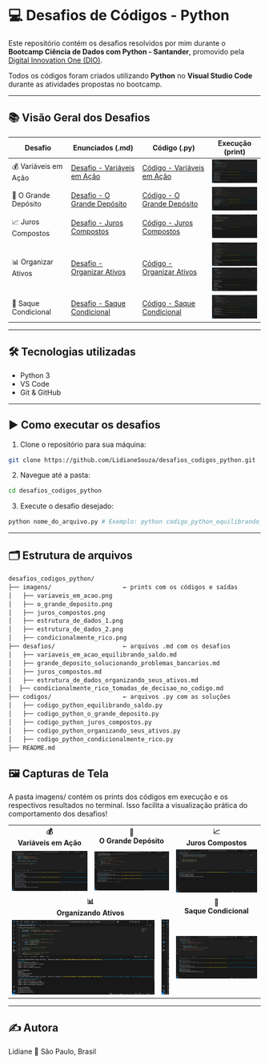 # 💻 Desafios de Códigos - Python

Este repositório contém os desafios resolvidos por mim durante o **Bootcamp Ciência de Dados com Python - Santander**, promovido pela [Digital Innovation One (DIO)](https://www.dio.me/).  

Todos os códigos foram criados utilizando **Python** no **Visual Studio Code** durante as atividades propostas no bootcamp.

---

## 📚 Visão Geral dos Desafios

| Desafio                 | Enunciados (.md)                                                                                     | Código (.py)                                                                                     | Execução (print)                                                                                                                                     |
|-------------------------|----------------------------------------------------------------------------------------------------|--------------------------------------------------------------------------------------------------|------------------------------------------------------------------------------------------------------------------------------------------------------|
| 💰 Variáveis em Ação    | [Desafio - Variáveis em Ação](./desafios/variaveis_em_acao_equilibrando_saldo.md)                 | [Código - Variáveis em Ação](./codigos/codigo_python_equilibrando_saldo.py)                     | <a href="./imagens/variaveis_em_acao.png" target="_blank"><img src="./imagens/variaveis_em_acao.png" width="120"/></a>                              |
| 🏦 O Grande Depósito     | [Desafio - O Grande Depósito](./desafios/grande_deposito_solucionando_problemas_bancarios.md)     | [Código - O Grande Depósito](./codigos/codigo_python_o_grande_deposito.py)                      | <a href="./imagens/o_grande_deposito.png" target="_blank"><img src="./imagens/o_grande_deposito.png" width="120"/></a>                              |
| 📈 Juros Compostos      | [Desafio - Juros Compostos](./desafios/juros_compostos.md)                                        | [Código - Juros Compostos](./codigos/codigo_python_juros_compostos.py)                          | <a href="./imagens/juros_compostos.png" target="_blank"><img src="./imagens/juros_compostos.png" width="120"/></a>                                  |
| 📊 Organizar Ativos     | [Desafio - Organizar Ativos](./desafios/estrutura_de_dados_organizando_seus_ativos.md)           | [Código - Organizar Ativos](./codigos/codigo_python_organizando_seus_ativos.py)                | <a href="./imagens/estrutura_de_dados_1.png" target="_blank"><img src="./imagens/estrutura_de_dados_1.png" width="120"/></a><br><a href="./imagens/estrutura_de_dados_2.png" target="_blank"><img src="./imagens/estrutura_de_dados_2.png" width="120"/></a> |
| 💸 Saque Condicional    | [Desafio - Saque Condicional](./desafios/condicionalmente_rico_tomadas_de_decisao_no_codigo.md)  | [Código - Saque Condicional](./codigos/codigo_python_condicionalmente_rico.py)                        | <a href="./imagens/condicionalmente_rico.png" target="_blank"><img src="./imagens/condicionalmente_rico.png" width="120"/></a>                      |

---

## 🛠️ Tecnologias utilizadas

- Python 3  
- VS Code  
- Git & GitHub  

---

## ▶️ Como executar os desafios

1. Clone o repositório para sua máquina:

```bash
git clone https://github.com/LidianeSouza/desafios_codigos_python.git
```

2. Navegue até a pasta:

```bash
cd desafios_codigos_python
```

3. Execute o desafio desejado:

```bash
python nome_do_arquivo.py # Exemplo: python codigo_python_equilibrando_saldo.py

```

---

## 🗂️ Estrutura de arquivos

```bash
desafios_codigos_python/
├── imagens/                    ← prints com os códigos e saídas
│   ├── variaveis_em_acao.png
│   ├── o_grande_deposito.png
│   ├── juros_compostos.png
│   ├── estrutura_de_dados_1.png
│   ├── estrutura_de_dados_2.png
│   ├── condicionalmente_rico.png
├── desafios/                   ← arquivos .md com os desafios
│   ├── variaveis_em_acao_equilibrando_saldo.md
│   ├── grande_deposito_solucionando_problemas_bancarios.md
│   ├── juros_compostos.md
│   ├── estrutura_de_dados_organizando_seus_ativos.md
│  ├── condicionalmente_rico_tomadas_de_decisao_no_codigo.md
├── codigos/                    ← arquivos .py com as soluções
│   ├── codigo_python_equilibrando_saldo.py
│   ├── codigo_python_o_grande_deposito.py
│   ├── codigo_python_juros_compostos.py
│   ├── codigo_python_organizando_seus_ativos.py
│   ├── codigo_python_condicionalmente_rico.py
├── README.md

```

## 🖼️ Capturas de Tela

A pasta imagens/ contém os prints dos códigos em execução e os respectivos resultados no terminal. Isso facilita a visualização prática do comportamento dos desafios!

<table>
  <tr>
    <td align="center"><strong>💰<br>Variáveis em Ação</strong></td>
    <td align="center"><strong>🏦<br>O Grande Depósito</strong></td>
    <td align="center"><strong>📈<br>Juros Compostos</strong></td>
  </tr>
  <tr>
    <td>
      <a href="./imagens/variaveis_em_acao.png" target="_blank">
        <img src="./imagens/variaveis_em_acao.png" width="300"/>
      </a>
    </td>
    <td>
      <a href="./imagens/o_grande_deposito.png" target="_blank">
        <img src="./imagens/o_grande_deposito.png" width="300"/>
      </a>
    </td>
    <td>
      <a href="./imagens/juros_compostos.png" target="_blank">
        <img src="./imagens/juros_compostos.png" width="300"/>
      </a>
    </td>
  </tr>
  <tr>
    <td align="center" colspan="2"><strong>📊<br>Organizando Ativos</strong></td>
    <td align="center"><strong>💸<br>Saque Condicional</strong></td>
  </tr>
  <tr>
    <td colspan="2">
      <div style="white-space: nowrap; overflow-x: auto;">
        <a href="./imagens/estrutura_de_dados_1.png" target="_blank" style="display: inline-block; margin-right: 10px;">
          <img src="./imagens/estrutura_de_dados_1.png" width="285"/>
        </a>
        <a href="./imagens/estrutura_de_dados_2.png" target="_blank" style="display: inline-block;">
          <img src="./imagens/estrutura_de_dados_2.png" width="285"/>
        </a>
      </div>
    </td>
    <td>
      <a href="./imagens/condicionalmente_rico.png" target="_blank">
        <img src="./imagens/condicionalmente_rico.png" width="300"/>
      </a>
    </td>
  </tr>
</table>

---

## ✍️ Autora

Lidiane 📍 São Paulo, Brasil 
